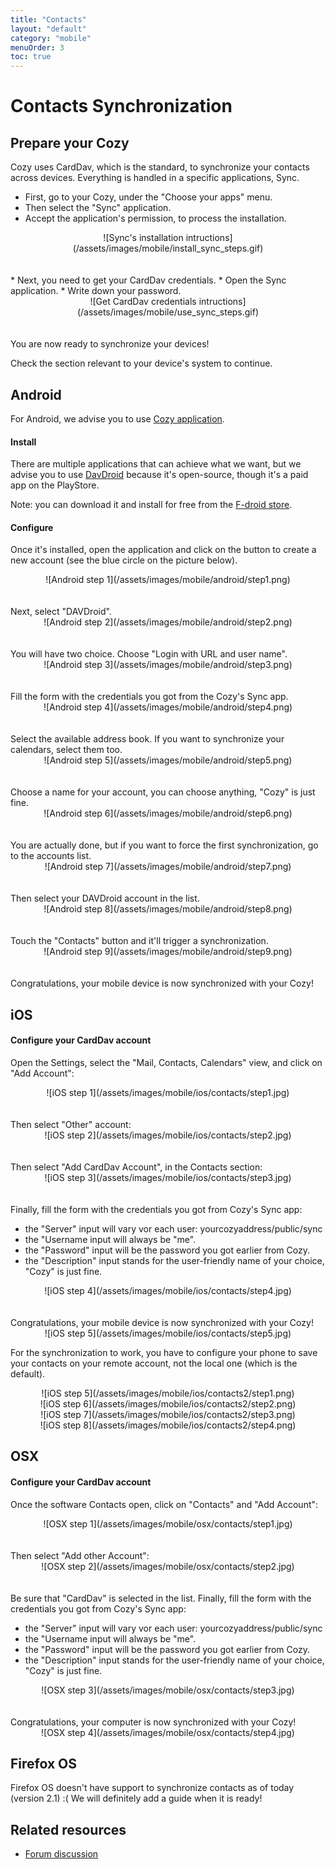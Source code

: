 ```yaml
---
title: "Contacts"
layout: "default"
category: "mobile"
menuOrder: 3
toc: true
---
```

# Contacts Synchronization

## Prepare your Cozy
Cozy uses CardDav, which is the standard, to synchronize your contacts across devices. Everything is handled in a specific applications, Sync.

* First, go to your Cozy, under the "Choose your apps" menu.
* Then select the "Sync" application.
* Accept the application's permission, to process the installation.

<center>![Sync's installation intructions](/assets/images/mobile/install_sync_steps.gif)</center>

<br />
<br />
* Next, you need to get your CardDav credentials.
* Open the Sync application.
* Write down your password.

<center>![Get CardDav credentials intructions](/assets/images/mobile/use_sync_steps.gif)</center>

<br />
<br />
You are now ready to synchronize your devices!

Check the section relevant to your device's system to continue.

## Android

For Android, we advise you to use [Cozy application](/en/mobile/files.html).

#### Install
There are multiple applications that can achieve what we want, but we advise you to use [DavDroid](http://davdroid.bitfire.at/) because it's open-source, though it's a paid app on the PlayStore.

Note: you can download it and install for free from the [F-droid store](https://f-droid.org/repository/browse/?fdid=at.bitfire.davdroid).

#### Configure
Once it's installed, open the application and click on the button to create a new account (see the blue circle on the picture below).
<center>![Android step 1](/assets/images/mobile/android/step1.png)</center>

<br />
<br />
Next, select "DAVDroid".
<center>![Android step 2](/assets/images/mobile/android/step2.png)</center>

<br />
<br />
You will have two choice. Choose "Login with URL and user name".
<center>![Android step 3](/assets/images/mobile/android/step3.png)</center>

<br />
<br />
Fill the form with the credentials you got from the Cozy's Sync app.
<center>![Android step 4](/assets/images/mobile/android/step4.png)</center>

<br />
<br />
Select the available address book. If you want to synchronize your calendars, select them too.
<center>![Android step 5](/assets/images/mobile/android/step5.png)</center>

<br />
<br />
Choose a name for your account, you can choose anything, "Cozy" is just fine.
<center>![Android step 6](/assets/images/mobile/android/step6.png)</center>

<br />
<br />
You are actually done, but if you want to force the first synchronization, go to the accounts list.
<center>![Android step 7](/assets/images/mobile/android/step7.png)</center>

<br />
<br />
Then select your DAVDroid account in the list.
<center>![Android step 8](/assets/images/mobile/android/step8.png)</center>

<br />
<br />
Touch the "Contacts" button and it'll trigger a synchronization.
<center>![Android step 9](/assets/images/mobile/android/step9.png)</center>

<br />
<br />
Congratulations, your mobile device is now synchronized with your Cozy!

## iOS

#### Configure your CardDav account
Open the Settings, select the "Mail, Contacts, Calendars" view, and click on "Add Account":
<center>![iOS step 1](/assets/images/mobile/ios/contacts/step1.jpg)</center>

<br />
<br />
Then select "Other" account:
<center>![iOS step 2](/assets/images/mobile/ios/contacts/step2.jpg)</center>

<br />
<br />
Then select "Add CardDav Account", in the Contacts section:
<center>![iOS step 3](/assets/images/mobile/ios/contacts/step3.jpg)</center>

<br />
<br />
Finally, fill the form with the credentials you got from Cozy's Sync app:

* the "Server" input will vary vor each user: yourcozyaddress/public/sync
* the "Username input will always be "me".
* the "Password" input will be the password you got earlier from Cozy.
* the "Description" input stands for the user-friendly name of your choice, "Cozy" is just fine.

<center>![iOS step 4](/assets/images/mobile/ios/contacts/step4.jpg)</center>

<br />
<br />
Congratulations, your mobile device is now synchronized with your Cozy!
<center>![iOS step 5](/assets/images/mobile/ios/contacts/step5.jpg)</center>

For the synchronization to work, you have to configure your phone to save your contacts on your remote account, not the local one (which is the default).

<center>![iOS step 5](/assets/images/mobile/ios/contacts2/step1.png)</center>
<center>![iOS step 6](/assets/images/mobile/ios/contacts2/step2.png)</center>
<center>![iOS step 7](/assets/images/mobile/ios/contacts2/step3.png)</center>
<center>![iOS step 8](/assets/images/mobile/ios/contacts2/step4.png)</center>

## OSX

#### Configure your CardDav account
Once the software Contacts open, click on "Contacts" and "Add Account":
<center>![OSX step 1](/assets/images/mobile/osx/contacts/step1.jpg)</center>

<br />
<br />
Then select "Add other Account":
<center>![OSX step 2](/assets/images/mobile/osx/contacts/step2.jpg)</center>

<br />
<br />
Be sure that "CardDav" is selected in the list.
Finally, fill the form with the credentials you got from Cozy's Sync app:

* the "Server" input will vary vor each user: yourcozyaddress/public/sync
* the "Username input will always be "me".
* the "Password" input will be the password you got earlier from Cozy.
* the "Description" input stands for the user-friendly name of your choice, "Cozy" is just fine.

<center>![OSX step 3](/assets/images/mobile/osx/contacts/step3.jpg)</center>

<br />
<br />
Congratulations, your computer is now synchronized with your Cozy!
<center>![OSX step 4](/assets/images/mobile/osx/contacts/step4.jpg)</center>

## Firefox OS

Firefox OS doesn't have support to synchronize contacts as of today (version 2.1) :(
We will definitely add a guide when it is ready!

## Related resources
* [Forum discussion](https://forum.cozy.io/)
